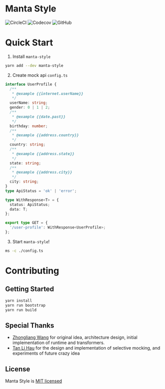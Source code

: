 # Manta Style

![CircleCI](https://img.shields.io/circleci/project/github/Cryrivers/manta-style.svg?style=flat-square)
![Codecov](https://img.shields.io/codecov/c/github/Cryrivers/manta-style.svg?style=flat-square)
![GitHub](https://img.shields.io/github/license/Cryrivers/manta-style.svg?style=flat-square)

# Quick Start

1. Install `manta-style`

```sh
yarn add --dev manta-style
```

2. Create mock api `config.ts`

```ts
interface UserProfile {
  /**
   * @example {{internet.userName}}
   */
  userName: string;
  gender: 0 | 1 | 2;
  /**
   * @example {{date.past}}
   */
  birthday: number;
  /**
   * @example {{address.country}}
   */
  country: string;
  /**
   * @example {{address.state}}
   */
  state: string;
  /**
   * @example {{address.city}}
   */
  city: string;
}
type ApiStatus = 'ok' | 'error';

type WithResponse<T> = {
  status: ApiStatus;
  data: T;
};

export type GET = {
  '/user-profile': WithResponse<UserProfile>;
};
```

3. Start `manta-style`!

```sh
ms -c ./config.ts
```

# Contributing

## Getting Started

```sh
yarn install
yarn run bootstrap
yarn run build
```

## Special Thanks

- [Zhongliang Wang](https://github.com/Cryrivers) for original idea, architecture design, initial implementation of runtime and transformers.
- [Tan Li Hau](https://github.com/tanhauhau) for the design and implementation of selective mocking, and experiments of future crazy idea

## License

Manta Style is [MIT licensed](https://github.com/Cryrivers/manta-style/blob/master/LICENSE)
